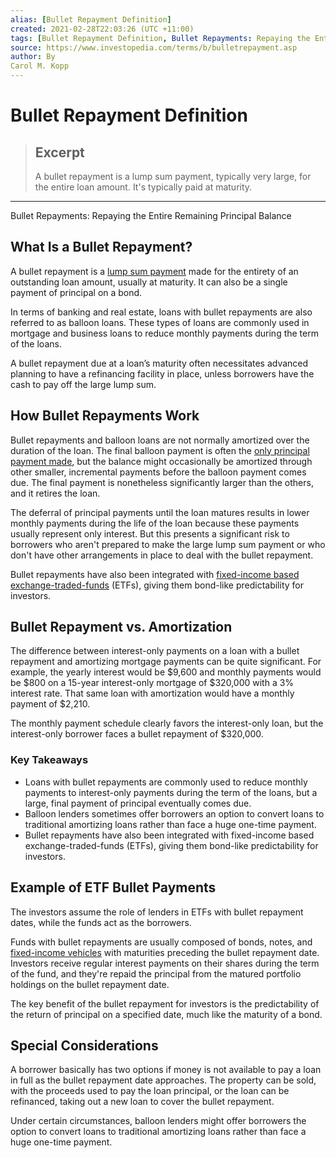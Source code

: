 ```yaml
---
alias: [Bullet Repayment Definition]
created: 2021-02-28T22:03:26 (UTC +11:00)
tags: [Bullet Repayment Definition, Bullet Repayments: Repaying the Entire Remaining Principal Balance]
source: https://www.investopedia.com/terms/b/bulletrepayment.asp
author: By
Carol M. Kopp
---
```


# Bullet Repayment Definition

> ## Excerpt
> A bullet repayment is a lump sum payment, typically very large, for the entire loan amount. It's typically paid at maturity.

---

Bullet Repayments: Repaying the Entire Remaining Principal Balance
## What Is a Bullet Repayment?

A bullet repayment is a [lump sum payment](https://www.investopedia.com/terms/l/lump-sum-payment.asp) made for the entirety of an outstanding loan amount, usually at maturity. It can also be a single payment of principal on a bond.

In terms of banking and real estate, loans with bullet repayments are also referred to as balloon loans. These types of loans are commonly used in mortgage and business loans to reduce monthly payments during the term of the loans.

A bullet repayment due at a loan’s maturity often necessitates advanced planning to have a refinancing facility in place, unless borrowers have the cash to pay off the large lump sum.

## How Bullet Repayments Work

Bullet repayments and balloon loans are not normally amortized over the duration of the loan. The final balloon payment is often the [only principal payment made](https://content.next.westlaw.com/Document/I2104e09cef0811e28578f7ccc38dcbee/View/FullText.html?contextData=%28sc.Default%29&transitionType=Default&firstPage=true&bhcp=1), but the balance might occasionally be amortized through other smaller, incremental payments before the balloon payment comes due. The final payment is nonetheless significantly larger than the others, and it retires the loan.

The deferral of principal payments until the loan matures results in lower monthly payments during the life of the loan because these payments usually represent only interest. But this presents a significant risk to borrowers who aren't prepared to make the large lump sum payment or who don't have other arrangements in place to deal with the bullet repayment.

Bullet repayments have also been integrated with [fixed-income based exchange-traded-funds](https://www.investopedia.com/terms/b/bond-etf.asp) (ETFs), giving them bond-like predictability for investors.

## Bullet Repayment vs. Amortization

The difference between interest-only payments on a loan with a bullet repayment and amortizing mortgage payments can be quite significant. For example, the yearly interest would be $9,600 and monthly payments would be $800 on a 15-year interest-only mortgage of $320,000 with a 3% interest rate. That same loan with amortization would have a monthly payment of $2,210.

The monthly payment schedule clearly favors the interest-only loan, but the interest-only borrower faces a bullet repayment of $320,000.

### Key Takeaways

-   Loans with bullet repayments are commonly used to reduce monthly payments to interest-only payments during the term of the loans, but a large, final payment of principal eventually comes due.
-   Balloon lenders sometimes offer borrowers an option to convert loans to traditional amortizing loans rather than face a huge one-time payment.
-   Bullet repayments have also been integrated with fixed-income based exchange-traded-funds (ETFs), giving them bond-like predictability for investors.

## Example of ETF Bullet Payments

The investors assume the role of lenders in ETFs with bullet repayment dates, while the funds act as the borrowers.

Funds with bullet repayments are usually composed of bonds, notes, and [fixed-income vehicles](https://www.investopedia.com/video/play/fixedincome-security/) with maturities preceding the bullet repayment date. Investors receive regular interest payments on their shares during the term of the fund, and they're repaid the principal from the matured portfolio holdings on the bullet repayment date.

The key benefit of the bullet repayment for investors is the predictability of the return of principal on a specified date, much like the maturity of a bond.

## Special Considerations

A borrower basically has two options if money is not available to pay a loan in full as the bullet repayment date approaches. The property can be sold, with the proceeds used to pay the loan principal, or the loan can be refinanced, taking out a new loan to cover the bullet repayment.

Under certain circumstances, balloon lenders might offer borrowers the option to convert loans to traditional amortizing loans rather than face a huge one-time payment.
